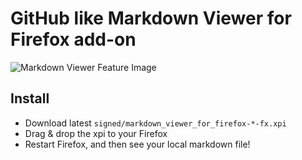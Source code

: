 # GitHub like Markdown Viewer for Firefox add-on
![Markdown Viewer Feature Image](http://imgur.com/a/ah2hQ)

## Install
- Download latest `signed/markdown_viewer_for_firefox-*-fx.xpi`
- Drag & drop the xpi to your Firefox
- Restart Firefox, and then see your local markdown file!
